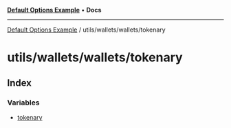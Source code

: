 [**Default Options Example**](../../../../README.md) • **Docs**

***

[Default Options Example](../../../../modules.md) / utils/wallets/wallets/tokenary

# utils/wallets/wallets/tokenary

## Index

### Variables

- [tokenary](variables/tokenary.md)
